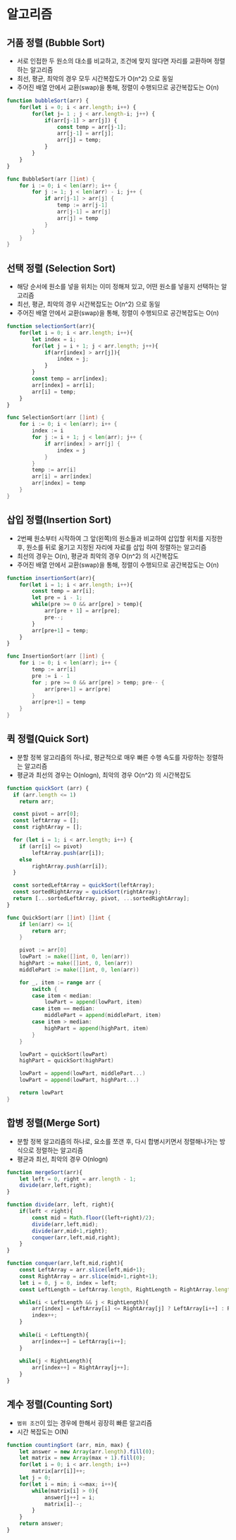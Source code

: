 # 알고리즘

## 거품 정렬 (Bubble Sort)
- 서로 인접한 두 원소의 대소를 비교하고, 조건에 맞지 않다면 자리를 교환하며 정렬하는 알고리즘
- 최선, 평균, 최악의 경우 모두 시간복잡도가 O(n^2) 으로 동일
- 주어진 배열 안에서 교환(swap)을 통해, 정렬이 수행되므로 공간복잡도는 O(n)

```javascript
function bubbleSort(arr) {
	for(let i = 0; i < arr.length; i++) {
		for(let j= 1 ; j < arr.length-i; j++) {
			if(arr[j-1] > arr[j]) {
				const temp = arr[j-1];
				arr[j-1] = arr[j];
				arr[j] = temp;
			}
		}
	}
}
```
```go
func BubbleSort(arr []int) {
	for i := 0; i < len(arr); i++ {
		for j := 1; j < len(arr) - i; j++ {
			if arr[j-1] > arr[j] {
				temp := arr[j-1]
				arr[j-1] = arr[j]
				arr[j] = temp
			}
		}
	}
}
```

## 선택 정렬 (Selection Sort)
- 해당 순서에 원소를 넣을 위치는 이미 정해져 있고, 어떤 원소를 넣을지 선택하는 알고리즘
- 최선, 평균, 최악의 경우 시간복잡도는 O(n^2) 으로 동일
- 주어진 배열 안에서 교환(swap)을 통해, 정렬이 수행되므로 공간복잡도는 O(n)

```javascript
function selectionSort(arr){
	for(let i = 0; i < arr.length; i++){
		let index = i;
		for(let j = i + 1; j < arr.length; j++){
			if(arr[index] > arr[j]){
				index = j;
			}
		}
		const temp = arr[index];
		arr[index] = arr[i];
		arr[i] = temp;
	}
}
```

```go
func SelectionSort(arr []int) {
	for i := 0; i < len(arr); i++ {
		index := i
		for j := i + 1; j < len(arr); j++ {
			if arr[index] > arr[j] {
				index = j
			}
		}
		temp := arr[i]
		arr[i] = arr[index]
		arr[index] = temp
	}
}
```

## 삽입 정렬(Insertion Sort)
- 2번째 원소부터 시작하여 그 앞(왼쪽)의 원소들과 비교하여 삽입할 위치를 지정한 후, 원소를 뒤로 옮기고 지정된 자리에 자료를 삽입 하여 정렬하는 알고리즘
- 최선의 경우는 O(n), 평균과 최악의 경우 O(n^2) 의 시간복잡도
- 주어진 배열 안에서 교환(swap)을 통해, 정렬이 수행되므로 공간복잡도는 O(n)

```javascript
function insertionSort(arr){
	for(let i = 1; i < arr.length; i++){
		const temp = arr[i];
		let pre = i - 1;
		while(pre >= 0 && arr[pre] > temp){
			arr[pre + 1] = arr[pre];
			pre--;
		}
		arr[pre+1] = temp;
	}
}
```

```go
func InsertionSort(arr []int) {
	for i := 0; i < len(arr); i++ {
		temp := arr[i]
		pre := i - 1
		for ; pre >= 0 && arr[pre] > temp; pre-- {
			arr[pre+1] = arr[pre]
		}
		arr[pre+1] = temp
	}
}
```

## 퀵 정렬(Quick Sort)
- 분할 정복 알고리즘의 하나로, 평균적으로 매우 빠른 수행 속도를 자랑하는 정렬하는 알고리즘
- 평균과 최선의 경우는 O(nlogn), 최악의 경우 O(n^2) 의 시간복잡도

```javascript
function quickSort (arr) {
  if (arr.length <= 1)
  	return arr;

  const pivot = arr[0];
  const leftArray = [];
  const rightArray = [];

  for (let i = 1; i < arr.length; i++) {
    if (arr[i] <= pivot)
		leftArray.push(arr[i]);
    else
		rightArray.push(arr[i]);
  }

  const sortedLeftArray = quickSort(leftArray);
  const sortedRightArray = quickSort(rightArray);
  return [...sortedLeftArray, pivot, ...sortedRightArray];
}
```

```go
func QuickSort(arr []int) []int {
	if len(arr) <= 1{
		return arr;
	}

	pivot := arr[0]
	lowPart := make([]int, 0, len(arr))
	highPart := make([]int, 0, len(arr))
	middlePart := make([]int, 0, len(arr))

	for _, item := range arr {
		switch {
		case item < median:
			lowPart = append(lowPart, item)
		case item == median:
			middlePart = append(middlePart, item)
		case item > median:
			highPart = append(highPart, item)
		}
	}

	lowPart = quickSort(lowPart)
	highPart = quickSort(highPart)

	lowPart = append(lowPart, middlePart...)
	lowPart = append(lowPart, highPart...)

	return lowPart
}
```

## 합병 정렬(Merge Sort)
- 분할 정복 알고리즘의 하나로, 요소를 쪼갠 후, 다시 합병시키면서 정렬해나가는 방식으로 정렬하는 알고리즘
- 평균과 최선, 최악의 경우 O(nlogn)

```javascript
function mergeSort(arr){
    let left = 0, right = arr.length - 1;
    divide(arr,left,right);
}

function divide(arr, left, right){
    if(left < right){
        const mid = Math.floor((left+right)/2);
        divide(arr,left,mid);
        divide(arr,mid+1,right);
        conquer(arr,left,mid,right);
    }
}

function conquer(arr,left,mid,right){
    const LeftArray = arr.slice(left,mid+1);
    const RightArray = arr.slice(mid+1,right+1);
    let i = 0, j = 0, index = left;
    const LeftLength = LeftArray.length, RightLength = RightArray.length;

    while(i < LeftLength && j < RightLength){
        arr[index] = LeftArray[i] <= RightArray[j] ? LeftArray[i++] : RightArray[j++];
        index++;
    }
    
    while(i < LeftLength){
        arr[index++] = LeftArray[i++];
    }
    
    while(j < RightLength){
        arr[index++] = RightArray[j++];
    }
}
```

## 계수 정렬(Counting Sort)
- `범위 조건`이 있는 경우에 한해서 굉장히 빠른 알고리즘
- 시간 복잡도는 O(N)

```javascript
function countingSort (arr, min, max) {
	let answer = new Array(arr.length).fill(0);
	let matrix = new Array(max + 1).fill(0);
	for(let i = 0; i < arr.length; i++)
		matrix[arr[i]]++;
	let j = 0;
	for(let i = min; i <=max; i++){
		while(matrix[i] > 0){
			answer[j++] = i;
			matrix[i]--;
		}
	}
	return answer;
}
```
